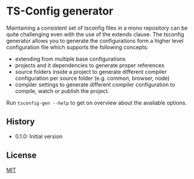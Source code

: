 # TS-Config generator

Maintaining a consistent set of tsconfig files in a mono repository can be quite
challenging even with the use of the extends clause. The tsconfig generator
allows you to generate the configurations form a higher level configuration file
which supports the following concepts:

-   extending from multiple base configurations
-   projects and it dependencies to generate proper references
-   source folders inside a project to generate different compiler configuration
    per source folder (e.g. common, browser, node)
-   compiler settings to generate different compiler configuration to compile,
    watch or publish the project.

Run `tsconfig-gen --help` to get on overview about the available options.

## History

-   0.1.0: Initial version

## License

[MIT](https://github.com/Microsoft/tsconfig-gen/blob/main/License.txt)
